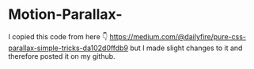 # Motion-Parallax-
I copied this code from here 👇
https://medium.com/@dailyfire/pure-css-parallax-simple-tricks-da102d0ffdb9
but I made slight changes to it and therefore posted it on my github.
